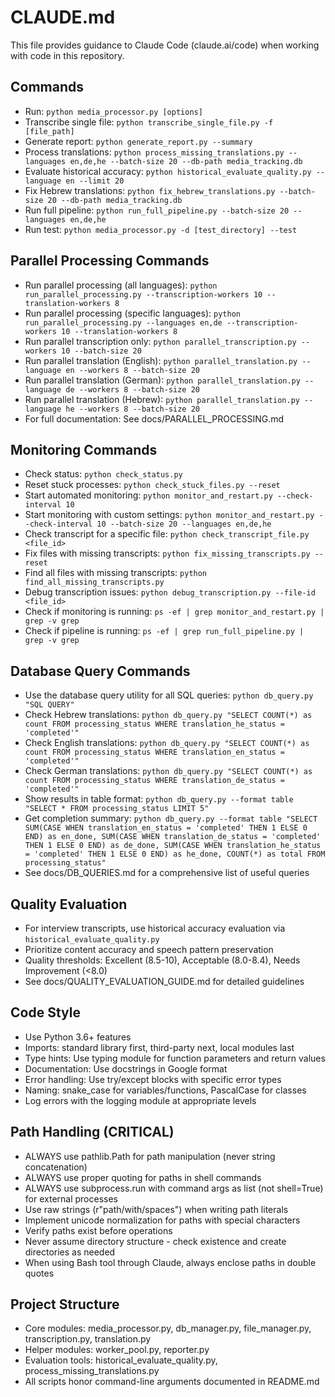 # CLAUDE.md

This file provides guidance to Claude Code (claude.ai/code) when working with code in this repository.

## Commands
- Run: `python media_processor.py [options]`
- Transcribe single file: `python transcribe_single_file.py -f [file_path]`
- Generate report: `python generate_report.py --summary`
- Process translations: `python process_missing_translations.py --languages en,de,he --batch-size 20 --db-path media_tracking.db`
- Evaluate historical accuracy: `python historical_evaluate_quality.py --language en --limit 20`
- Fix Hebrew translations: `python fix_hebrew_translations.py --batch-size 20 --db-path media_tracking.db`
- Run full pipeline: `python run_full_pipeline.py --batch-size 20 --languages en,de,he`
- Run test: `python media_processor.py -d [test_directory] --test`

## Parallel Processing Commands
- Run parallel processing (all languages): `python run_parallel_processing.py --transcription-workers 10 --translation-workers 8`
- Run parallel processing (specific languages): `python run_parallel_processing.py --languages en,de --transcription-workers 10 --translation-workers 8`
- Run parallel transcription only: `python parallel_transcription.py --workers 10 --batch-size 20`
- Run parallel translation (English): `python parallel_translation.py --language en --workers 8 --batch-size 20`
- Run parallel translation (German): `python parallel_translation.py --language de --workers 8 --batch-size 20`
- Run parallel translation (Hebrew): `python parallel_translation.py --language he --workers 8 --batch-size 20`
- For full documentation: See docs/PARALLEL_PROCESSING.md

## Monitoring Commands
- Check status: `python check_status.py`
- Reset stuck processes: `python check_stuck_files.py --reset`
- Start automated monitoring: `python monitor_and_restart.py --check-interval 10`
- Start monitoring with custom settings: `python monitor_and_restart.py --check-interval 10 --batch-size 20 --languages en,de,he`
- Check transcript for a specific file: `python check_transcript_file.py <file_id>`
- Fix files with missing transcripts: `python fix_missing_transcripts.py --reset`
- Find all files with missing transcripts: `python find_all_missing_transcripts.py`
- Debug transcription issues: `python debug_transcription.py --file-id <file_id>`
- Check if monitoring is running: `ps -ef | grep monitor_and_restart.py | grep -v grep`
- Check if pipeline is running: `ps -ef | grep run_full_pipeline.py | grep -v grep`

## Database Query Commands
- Use the database query utility for all SQL queries: `python db_query.py "SQL QUERY"`
- Check Hebrew translations: `python db_query.py "SELECT COUNT(*) as count FROM processing_status WHERE translation_he_status = 'completed'"`
- Check English translations: `python db_query.py "SELECT COUNT(*) as count FROM processing_status WHERE translation_en_status = 'completed'"`
- Check German translations: `python db_query.py "SELECT COUNT(*) as count FROM processing_status WHERE translation_de_status = 'completed'"`
- Show results in table format: `python db_query.py --format table "SELECT * FROM processing_status LIMIT 5"`
- Get completion summary: `python db_query.py --format table "SELECT SUM(CASE WHEN translation_en_status = 'completed' THEN 1 ELSE 0 END) as en_done, SUM(CASE WHEN translation_de_status = 'completed' THEN 1 ELSE 0 END) as de_done, SUM(CASE WHEN translation_he_status = 'completed' THEN 1 ELSE 0 END) as he_done, COUNT(*) as total FROM processing_status"`
- See docs/DB_QUERIES.md for a comprehensive list of useful queries

## Quality Evaluation
- For interview transcripts, use historical accuracy evaluation via `historical_evaluate_quality.py`
- Prioritize content accuracy and speech pattern preservation
- Quality thresholds: Excellent (8.5-10), Acceptable (8.0-8.4), Needs Improvement (<8.0)
- See docs/QUALITY_EVALUATION_GUIDE.md for detailed guidelines

## Code Style
- Use Python 3.6+ features
- Imports: standard library first, third-party next, local modules last
- Type hints: Use typing module for function parameters and return values
- Documentation: Use docstrings in Google format
- Error handling: Use try/except blocks with specific error types
- Naming: snake_case for variables/functions, PascalCase for classes
- Log errors with the logging module at appropriate levels

## Path Handling (CRITICAL)
- ALWAYS use pathlib.Path for path manipulation (never string concatenation)
- ALWAYS use proper quoting for paths in shell commands
- ALWAYS use subprocess.run with command args as list (not shell=True) for external processes
- Use raw strings (r"path/with/spaces") when writing path literals
- Implement unicode normalization for paths with special characters 
- Verify paths exist before operations
- Never assume directory structure - check existence and create directories as needed
- When using Bash tool through Claude, always enclose paths in double quotes

## Project Structure
- Core modules: media_processor.py, db_manager.py, file_manager.py, transcription.py, translation.py
- Helper modules: worker_pool.py, reporter.py
- Evaluation tools: historical_evaluate_quality.py, process_missing_translations.py
- All scripts honor command-line arguments documented in README.md